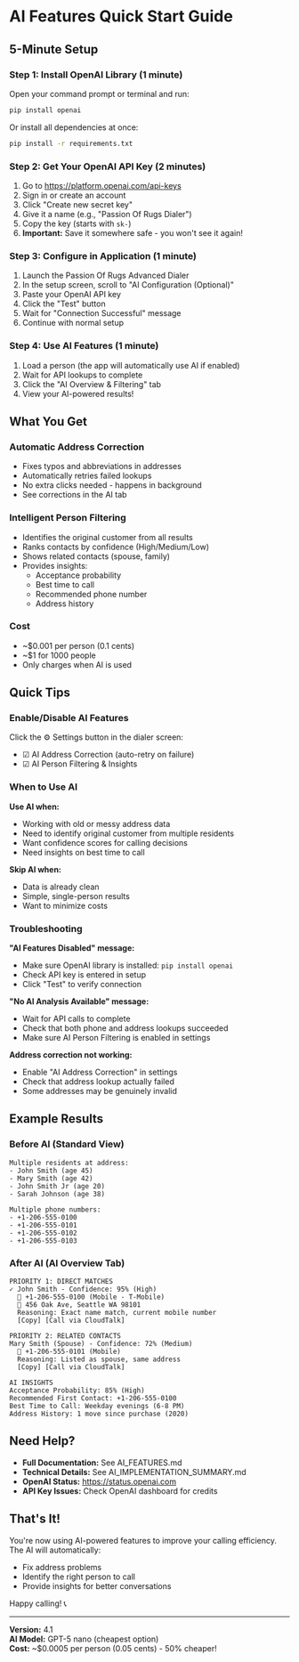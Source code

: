 # AI Features Quick Start Guide

## 5-Minute Setup

### Step 1: Install OpenAI Library (1 minute)

Open your command prompt or terminal and run:

```bash
pip install openai
```

Or install all dependencies at once:

```bash
pip install -r requirements.txt
```

### Step 2: Get Your OpenAI API Key (2 minutes)

1. Go to https://platform.openai.com/api-keys
2. Sign in or create an account
3. Click "Create new secret key"
4. Give it a name (e.g., "Passion Of Rugs Dialer")
5. Copy the key (starts with `sk-`)
6. **Important:** Save it somewhere safe - you won't see it again!

### Step 3: Configure in Application (1 minute)

1. Launch the Passion Of Rugs Advanced Dialer
2. In the setup screen, scroll to "AI Configuration (Optional)"
3. Paste your OpenAI API key
4. Click the "Test" button
5. Wait for "Connection Successful" message
6. Continue with normal setup

### Step 4: Use AI Features (1 minute)

1. Load a person (the app will automatically use AI if enabled)
2. Wait for API lookups to complete
3. Click the "AI Overview & Filtering" tab
4. View your AI-powered results!

## What You Get

### Automatic Address Correction
- Fixes typos and abbreviations in addresses
- Automatically retries failed lookups
- No extra clicks needed - happens in background
- See corrections in the AI tab

### Intelligent Person Filtering
- Identifies the original customer from all results
- Ranks contacts by confidence (High/Medium/Low)
- Shows related contacts (spouse, family)
- Provides insights:
  - Acceptance probability
  - Best time to call
  - Recommended phone number
  - Address history

### Cost
- ~$0.001 per person (0.1 cents)
- ~$1 for 1000 people
- Only charges when AI is used

## Quick Tips

### Enable/Disable AI Features

Click the ⚙️ Settings button in the dialer screen:
- ☑ AI Address Correction (auto-retry on failure)
- ☑ AI Person Filtering & Insights

### When to Use AI

**Use AI when:**
- Working with old or messy address data
- Need to identify original customer from multiple residents
- Want confidence scores for calling decisions
- Need insights on best time to call

**Skip AI when:**
- Data is already clean
- Simple, single-person results
- Want to minimize costs

### Troubleshooting

**"AI Features Disabled" message:**
- Make sure OpenAI library is installed: `pip install openai`
- Check API key is entered in setup
- Click "Test" to verify connection

**"No AI Analysis Available" message:**
- Wait for API calls to complete
- Check that both phone and address lookups succeeded
- Make sure AI Person Filtering is enabled in settings

**Address correction not working:**
- Enable "AI Address Correction" in settings
- Check that address lookup actually failed
- Some addresses may be genuinely invalid

## Example Results

### Before AI (Standard View)
```
Multiple residents at address:
- John Smith (age 45)
- Mary Smith (age 42)
- John Smith Jr (age 20)
- Sarah Johnson (age 38)

Multiple phone numbers:
- +1-206-555-0100
- +1-206-555-0101
- +1-206-555-0102
- +1-206-555-0103
```

### After AI (AI Overview Tab)
```
PRIORITY 1: DIRECT MATCHES
✓ John Smith - Confidence: 95% (High)
  📱 +1-206-555-0100 (Mobile - T-Mobile)
  📍 456 Oak Ave, Seattle WA 98101
  Reasoning: Exact name match, current mobile number
  [Copy] [Call via CloudTalk]

PRIORITY 2: RELATED CONTACTS
Mary Smith (Spouse) - Confidence: 72% (Medium)
  📱 +1-206-555-0101 (Mobile)
  Reasoning: Listed as spouse, same address
  [Copy] [Call via CloudTalk]

AI INSIGHTS
Acceptance Probability: 85% (High)
Recommended First Contact: +1-206-555-0100
Best Time to Call: Weekday evenings (6-8 PM)
Address History: 1 move since purchase (2020)
```

## Need Help?

- **Full Documentation:** See AI_FEATURES.md
- **Technical Details:** See AI_IMPLEMENTATION_SUMMARY.md
- **OpenAI Status:** https://status.openai.com
- **API Key Issues:** Check OpenAI dashboard for credits

## That's It!

You're now using AI-powered features to improve your calling efficiency. The AI will automatically:
- Fix address problems
- Identify the right person to call
- Provide insights for better conversations

Happy calling! 📞

---

**Version:** 4.1  
**AI Model:** GPT-5 nano (cheapest option)  
**Cost:** ~$0.0005 per person (0.05 cents) - 50% cheaper!  
